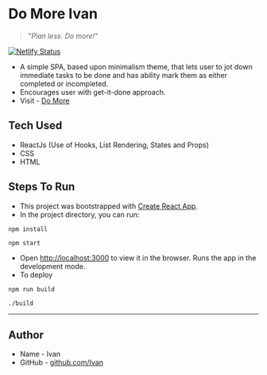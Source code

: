 # Do More Ivan

> "_Plan less. Do more!_"

[![Netlify Status](https://api.netlify.com/api/v1/badges/dbe9827b-eb3b-48ce-a661-5b58be3c77c2/deploy-status)](https://app.netlify.com/sites/epic-feynman-0d2137/deploys)

- A simple SPA, based upon minimalism theme, that lets user to jot down immediate tasks to be done and has ability mark them as either completed or incompleted.
- Encourages user with get-it-done approach.
- Visit - [Do More](https://epic-feynman-0d2137.netlify.app)

## Tech Used

- ReactJs (Use of Hooks, List Rendering, States and Props)
- CSS
- HTML

## Steps To Run

- This project was bootstrapped with [Create React App](https://github.com/facebook/create-react-app).
- In the project directory, you can run:

```
npm install
```

```
npm start
```

- Open [http://localhost:3000](http://localhost:3000) to view it in the browser. Runs the app in the development mode.
- To deploy

```
npm run build
```

```
./build
```

---

## Author

- Name - Ivan
- GitHub - [github.com/Ivan](https://github.com/ivankharak)
